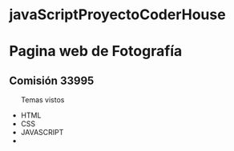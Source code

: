 # javaScriptProyectoCoderHouse
<h1>Pagina web de Fotografía</h1>
<h2>Comisión 33995</h2>
<ul><p>Temas vistos</p>
<li>HTML</li>
<li>CSS</li>
<li>JAVASCRIPT</li>
<li></li>
</ul>
